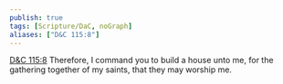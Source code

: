 ```yaml
---
publish: true
tags: [Scripture/DaC, noGraph]
aliases: ["D&C 115:8"]
---
```

[D&C 115:8](https://churchofjesuschrist.org/study/scriptures/dc-testament/dc/115?lang=eng&id=p8#p8) Therefore, I command you to build a house unto me, for the gathering together of my saints, that they may worship me.
